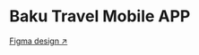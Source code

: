# Baku Travel Mobile APP

<a href="https://www.figma.com/file/c62fGmPzz363sViDJnYvuH/Baku-City-Guide?node-id=1%3A34875&t=6FPPAsZYTX3LzNHL-1"> Figma design ↗️ </a>
